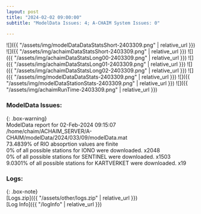 ```yaml
---
layout: post
title: "2024-02-02 09:00:00"
subtitle: "ModelData Issues: 4; A-CHAIM System Issues: 0"

---
```


![]({{ "/assets/img/modelDataDataStatsShort-2403309.png" | relative_url }})
![]({{ "/assets/img/achaimDataStatsShort-2403309.png" | relative_url }})
![]({{ "/assets/img/achaimDataStatsLong00-2403309.png" | relative_url }})
![]({{ "/assets/img/achaimDataStatsLong01-2403309.png" | relative_url }})
![]({{ "/assets/img/achaimDataStatsLong02-2403309.png" | relative_url }})
![]({{ "/assets/img/modelDataDataStats-2403309.png" | relative_url }})
![]({{ "/assets/img/modelDataStationStats-2403309.png" | relative_url }})
![]({{ "/assets/img/achaimRunTime-2403309.png" | relative_url }})


### ModelData Issues:  
  
{: .box-warning}  
 ModelData report for 02-Feb-2024 09:15:07   
 /home/chaim/ACHAIM_SERVER/A-CHAIM/modelData/2024/033/09/modelData.mat   
 73.4839% of RIO absoprtion values are finite   
 0% of all possible stations for IONO were downloaded. x2048   
 0% of all possible stations for SENTINEL were downloaded. x1503   
 9.0301% of all possible stations for KARTVERKET were downloaded. x19   
  


### Logs:  
  
{: .box-note}  
[Logs.zip]({{ "/assets/other/logs.zip" | relative_url }})  
[Log Info]({{ "/logInfo" | relative_url }})  
